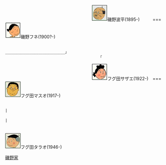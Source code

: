 　　　　　　　　　　　　　　　　　　　　![磯野波平](/images/I/Isono_Namihei_磯野波平_1895.png)磯野波平(1895-)　　　===　
![磯野フネ](/images/I/Isono_Fune_磯野フネ_1900x.png)磯野フネ(1900?-)

                                                ___________________________」
                                              「
                                                                           
 　　　　　　　　　　　　　　　　　　　　![フグ田サザエ](/images/F/Fuguta_Sazae_フグ田サザエ_1922.png)フグ田サザエ(1922-)　===　
![フグ田マスオ](/images/F/Fuguta_Masuo_フグ田マスオ_1917.png)フグ田マスオ(1917-)

                                                                           |
                                                                           |
               
　　　　　　　　　　　　　　　　　　　　　　　　　　　　　　　　　![フグ田タラオ](/images/F/Fuguta_Tarao_フグ田タラオ_1946.png)フグ田タラオ(1946-)

[磯野家](/Isono.md)
